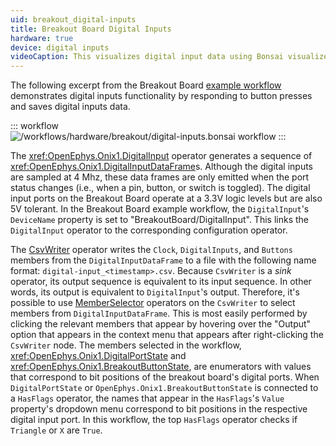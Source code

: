 ```yaml
---
uid: breakout_digital-inputs
title: Breakout Board Digital Inputs
hardware: true
device: digital inputs
videoCaption: This visualizes digital input data using Bonsai visualizers. The "Buttons" window shows which buttons are being pressed. The "HasFlags" window shows whether or not certain button are being pressed (in the case of the breakout board example workflow, "Triangle" or "X"). These visualizers correspond to actual button presses which are demonstrated by the bottom-right breakout board inset.
---
```


The following excerpt from the Breakout Board [example workflow](xref:breakout_workflow) demonstrates digital inputs functionality by responding to button presses and saves digital inputs data.

::: workflow
![/workflows/hardware/breakout/digital-inputs.bonsai workflow](../../../workflows/hardware/breakout/digital-inputs.bonsai)
:::

The <xref:OpenEphys.Onix1.DigitalInput> operator generates a sequence of <xref:OpenEphys.Onix1.DigitalInputDataFrame>s. Although the digital inputs are sampled at 4 Mhz, these data frames are only emitted when the port status changes (i.e., when a pin, button, or switch is toggled). The digital input ports on the Breakout Board operate at a 3.3V logic levels but are also 5V tolerant. In the Breakout Board example workflow, the `DigitalInput`'s `DeviceName` property is set to "BreakoutBoard/DigitalInput". This links the `DigitalInput` operator to the corresponding configuration operator. 

The [CsvWriter](https://bonsai-rx.org/docs/api/Bonsai.IO.CsvWriter.html) operator writes the `Clock`, `DigitalInputs`, and `Buttons` members from the `DigitalInputDataFrame` to a file with the following name format: `digital-input_<timestamp>.csv`. Because `CsvWriter` is a _sink_ operator, its output sequence is equivalent to its input sequence. In other words, its output is equivalent to `DigitalInput`'s output. Therefore, it's possible to use [MemberSelector](https://bonsai-rx.org/docs/api/Bonsai.Expressions.MemberSelectorBuilder.html) operators on the `CsvWriter` to select members from `DigitalInputDataFrame`. This is most easily performed by clicking the relevant members that appear by hovering over the "Output" option that appears in the context menu that appears after right-clicking the `CsvWriter` node. The members selected in the workflow, <xref:OpenEphys.Onix1.DigitalPortState> and <xref:OpenEphys.Onix1.BreakoutButtonState>, are enumerators with values that correspond to bit positions of the breakout board's digital ports. When `DigitalPortState` or `OpenEphys.Onix1.BreakoutButtonState` is connected to a `HasFlags` operator, the names that appear in the `HasFlags`'s `Value` property's dropdown menu correspond to bit positions in the respective digital input port. In this workflow, the top `HasFlags` operator checks if `Triangle` or `X` are `True`. 
